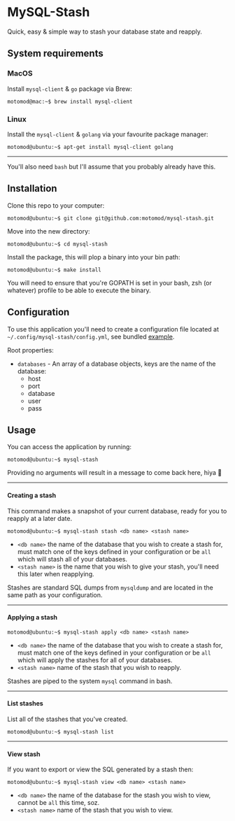 
# MySQL-Stash

Quick, easy & simple way to stash your database state and reapply.

## System requirements
### MacOS
Install `mysql-client` & `go` package via Brew:
```console
motomod@mac:~$ brew install mysql-client
```

### Linux
Install the `mysql-client` & `golang` via your favourite package manager:
```console
motomod@ubuntu:~$ apt-get install mysql-client golang
```
---
You'll also need `bash` but I'll assume that you probably already have this.

## Installation
Clone this repo to your computer:
```console
motomod@ubuntu:~$ git clone git@github.com:motomod/mysql-stash.git
```
Move into the new directory:
```console
motomod@ubuntu:~$ cd mysql-stash
```
Install the package, this will plop a binary into your bin path:
```console
motomod@ubuntu:~$ make install
```

You will need to ensure that you're GOPATH is set in your bash, zsh (or whatever) profile to be able to execute the binary.
## Configuration
To use this application you'll need to create a configuration file located at 
`~/.config/mysql-stash/config.yml`, see bundled 
[example](https://github.com/motomod/mysql-stash/blob/master/config-example.yml).

Root properties:
- `databases` - An array of a database objects, keys are the name of the database:
	- host
	- port
	- database
	- user
	- pass

## Usage
You can access the application by running:
```console
motomod@ubuntu:~$ mysql-stash
```
Providing no arguments will result in a message to come back here, hiya :wave:

---
#### Creating a stash

This command makes a snapshot of your current database, ready for you to reapply at a later date.
```console
motomod@ubuntu:~$ mysql-stash stash <db name> <stash name>
```
- `<db name>` the name of the database that you wish to create a stash for, must match one of the keys 
defined in your configuration or be `all` which will stash all of your databases.
- `<stash name>` is the name that you wish to give your stash, you'll need this later when reapplying.

Stashes are standard SQL dumps from `mysqldump` and are located in the same path as your configuration.

---
#### Applying a stash
```console
motomod@ubuntu:~$ mysql-stash apply <db name> <stash name>
```
- `<db name>` the name of the database that you wish to create a stash for, must match one of the keys 
defined in your configuration or be `all` which will apply the stashes for all of your databases.
- `<stash name>` name of the stash that you wish to reapply.

Stashes are piped to the system `mysql` command in bash.

---
#### List stashes
List all of the stashes that you've created.
```console
motomod@ubuntu:~$ mysql-stash list
```

---
#### View stash
If you want to export or view the SQL generated by a stash then:
```console
motomod@ubuntu:~$ mysql-stash view <db name> <stash name>
```
- `<db name>` the name of the database for the stash you wish to view, cannot be `all` this time, soz.
- `<stash name>` name of the stash that you wish to view.
